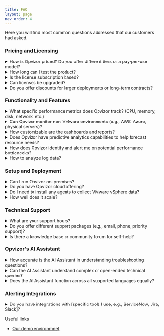 ```yaml
---
title: FAQ
layout: page
nav_order: 4
---
```


Here you will find most common questions addressed that our customers had asked.

### Pricing and Licensing

<details>
<summary>How is Opvizor priced? Do you offer different tiers or a pay-per-use model?</summary>

Opvizor offers multiple subscriptions based on what exactly you need.

<p>More you can find here on <a href="https://opvizor.com/pricing">Opvizor's website</a></p>
</details>

<details>
<summary>How long can I test the product?</summary>

Opvizor comes with a 30-day trial that includes all features. Please contact our sales team if you need to expand the trial.

<p>More you can find here on <a href="https://opvizor.com/pricing">Opvizor's website</a></p>
</details>

<details>
<summary>Is the license subscription based?</summary>

Yes, Opvizor is subscription-based licensed for the base licenses and the extensions.

<p>More you can find here on <a href="https://opvizor.com/pricing">Opvizor's website</a></p>
</details>

<details>
<summary>Can licenses be upgraded?</summary>

Yes, licenses can be upgraded at any time and the license costs will be charged pro-rata.

<p>More you can find here on <a href="https://opvizor.com/pricing">Opvizor's website</a></p>
</details>

<details>
<summary>Do you offer discounts for larger deployments or long-term contracts?</summary>

Discounts are available on both - larger deployments as well as for long-term contracts.

<p>More you can find here on <a href="https://opvizor.com/pricing">Opvizor's website</a></p>
</details>

### Functionality and Features

<details>
<summary>What specific performance metrics does Opvizor track? (CPU, memory, disk, network, etc.)</summary>

Opvizor supports variety of metrics across all important layers of the performance and capacity stacks.

<p>More you can find here on <a href="https://opvizor.com/product">Opvizor's website</a></p>
</details>

<details>
<summary>Can Opvizor monitor non-VMware environments (e.g., AWS, Azure, physical servers)?</summary>

While Opvizor's main focus is to cover VMware environments it also supports other virtualization platforms like Proxmox and Oracle libvirt as well as AWS and other cloud services. Physical servers and other virtual machines are also covered.

<p>More you can find here on <a href="https://opvizor.com/product">Opvizor's website</a></p>
</details>

<details>
<summary>How customizable are the dashboards and reports?</summary>

Dashboards can be easily adjusted up to each and every specific panel. New panels for additional metrics can be added within a minutes. We are always happy to ship additional custom dashboards for your needs.

<p>More you can find here on <a href="https://opvizor.com/product">Opvizor's website</a></p>
</details>

<details>
<summary>Does Opvizor have predictive analytics capabilities to help forecast resource needs?</summary>

Opvizor includes a set of capacity planning dashboards allowing you to plan your infrastructure proactively up a head.

<p>More you can find here on <a href="https://opvizor.com/product">Opvizor's website</a></p>
</details>

<details>
<summary>How does Opvizor identify and alert me on potential performance bottlenecks?</summary>

<p>Many panels are equipped with a pre-configured alerts and thresholds so you get notified immediately once the thesholds are reached. Additional alerts can be configured easily as well.</p>

<p>More you can find here on <a href="https://opvizor.com/product">Opvizor's website</a></p>
</details>

<details>
<summary>How to analyze log data?</summary>

<p>Opvizor supports the Syslog protocol and you can simply configure the ESXi hosts, the vCSA appliance and many other systems to send data to the virtual appliance.</p>

<p>More you can find here on <a href="https://opvizor.com/product">Opvizor's website</a></p>
</details>


### Setup and Deployment

<details>
<summary>Can I run Opvizor on-premises?</summary>

<p>Yes, Opvizor runs without any internet connectivity.</p>

<p>Opvizor is available as a virtual appliance that you can import into your VMware vSphere environment. Patches can be downloaded from our customer portal and installed without any internet access.<p>

<p>More you can find here on <a href="https://opvizor.com/product">Opvizor's website</a></p>
</details>

<details>
<summary>Do you have Opvizor cloud offering?</summary>

<p>Yes, we offer Opvizor in cloud so you wouldn't have to worry about data storange, retention, etc.</p>

<p>More you can find here on <a href="https://cloud.opvizor.com/#/">Opvizor's website</a></p>
</details>

<details>
<summary>Do I need to install any agents to collect VMware vSphere data?</summary>

Many integrations work without installing an agent:
<ul>
    <li>VMware vSphere</li>
    <li>NetApp</li>
    <li>Microsoft SQL</li>
    <li>Oracle</li>
    <li>PostgreSQL</li>
    <li>Dell PowerMax</li>
    <li>Cisco UCS</li>
    <li>Cisco Switches</li>
    <li>Brocade Switches</li>
</ul>

<p>Agents are required for Operating System data and some applications.</p>


<p>More you can find here on <a href="https://opvizor.com/product">Opvizor's website</a></p>
</details>

<details>
<summary>How well does it scale?</summary>

Opvizor has been developed with scalability and efficiency in mind. Most deployments consist of a single virtual appliance that can consume all metrics, logs and configuration data. When exceeding 100 ESXi hosts and 1500 VMs, we recommend a split into 2 virtual appliances.  In any case, you see all data within the dashboards.

<p>More you can find here on <a href="https://opvizor.com/product">Opvizor's website</a></p>
</details>

### Technical Support

<details>
<summary>What are your support hours?</summary>

Normally we work in CET time zone however we are flexible and can adjust based on your convenience.

<p>More you can find here on <a href="https://opvizor.com/product">Opvizor's website</a></p>
</details>

<details>
<summary>Do you offer different support packages (e.g., email, phone, priority support)?</summary>

We threat all our customers equally and with priority. We are always happy to schedule a web/video session with a customer to better understand their issue that can eventually become an improvement in our product.

<p>More you can find here on <a href="https://opvizor.com/product">Opvizor's website</a></p>
</details>

<details>
<summary>Is there a knowledge base or community forum for self-help?</summary>

Currently you can head to https://codenotary.freshdesk.com/support/home for tutorials covering different Opvizor areas.

<p>More you can find here on <a href="https://opvizor.com/product">Opvizor's website</a></p>
</details>

### Opvizor's AI Assistant

<details>
<summary>How accurate is the AI Assistant in understanding troubleshooting questions?</summary>

Opvizor's AI assistant is always context aware. You can chat with any specific panel and the assistant will communicate back the answer taking into account the data available specifically on that panel.

<p>More you can find here on <a href="https://opvizor.com/product">Opvizor's website</a></p>
</details>

<details>
<summary>Can the AI Assistant understand complex or open-ended technical queries?</summary>

Definitely the assistant understands normal human being language, even if the question is with a more complex structure.

<p>More you can find here on <a href="https://opvizor.com/product">Opvizor's website</a></p>
</details>

<details>
<summary>Does the AI Assistant function across all supported languages equally?</summary>

While we currently officially support English we encourage you to try any language. It should still handle it however the quality may be degraded. But please do let us know how it goes so we can improve.

<p>More you can find here on <a href="https://opvizor.com/product">Opvizor's website</a></p>
</details>

### Alerting Integrations

<details>
<summary>Do you have integrations with [specific tools I use, e.g., ServiceNow, Jira, Slack]?</summary>

We use Grafana as the main interface for the user experience in Opvizor. The built-in alerting features have plenty of alerting integrations available starting from email up to instant messengers like Slack and Discord for example. 

<p>More you can find here on <a href="https://opvizor.com/product">Opvizor's website</a></p>
</details>

Useful links

- [Our demo environmnet](https://demoml.codenotary.io/)

